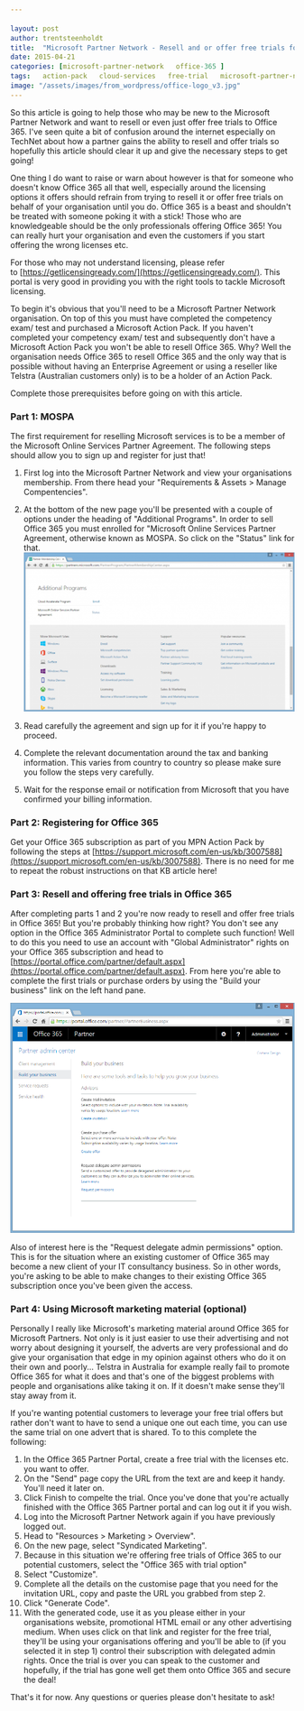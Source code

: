 ```yaml
---

layout: post
author: trentsteenholdt
title:  "Microsoft Partner Network - Resell and or offer free trials for Office 365"
date: 2015-04-21
categories: [microsoft-partner-network   office-365 ]
tags:   action-pack   cloud-services   free-trial   microsoft-partner-network   mospa   mpn   office-365   resell
image: "/assets/images/from_wordpress/office-logo_v3.jpg"
---
```



So this article is going to help those who may be new to the Microsoft Partner Network and want to resell or even just offer free trials to Office 365. I've seen quite a bit of confusion around the internet especially on TechNet about how a partner gains the ability to resell and offer trials so hopefully this article should clear it up and give the necessary steps to get going!

One thing I do want to raise or warn about however is that for someone who doesn't know Office 365 all that well, especially around the licensing options it offers should refrain from trying to resell it or offer free trials on behalf of your organisation until you do. Office 365 is a beast and shouldn't be treated with someone poking it with a stick! Those who are knowledgeable should be the only professionals offering Office 365! You can really hurt your organisation and even the customers if you start offering the wrong licenses etc.

For those who may not understand licensing, please refer to [https://getlicensingready.com/](https://getlicensingready.com/). This portal is very good in providing you with the right tools to tackle Microsoft licensing.

To begin it's obvious that you'll need to be a Microsoft Partner Network organisation. On top of this you must have completed the competency exam/ test and purchased a Microsoft Action Pack. If you haven't completed your competency exam/ test and subsequently don't have a Microsoft Action Pack you won't be able to resell Office 365. Why? Well the organisation needs Office 365 to resell Office 365 and the only way that is possible without having an Enterprise Agreement or using a reseller like Telstra (Australian customers only) is to be a holder of an Action Pack.

Complete those prerequisites before going on with this article.

### Part 1: MOSPA

The first requirement for reselling Microsoft services is to be a member of the Microsoft Online Services Partner Agreement. The following steps should allow you to sign up and register for just that!

1. First log into the Microsoft Partner Network and view your organisations membership. From there head your "Requirements & Assets > Manage Compentencies".
2. At the bottom of the new page you'll be presented with a couple of options under the heading of "Additional Programs". In order to sell Office 365 you must enrolled for "Microsoft Online Services Partner Agreement, otherwise known as MOSPA. So click on the "Status" link for that.  
    [![mospa](/assets/images/from_wordpress/mospa-1024x601.png)](/assets/images/from_wordpress/mospa.png)  

3. Read carefully the agreement and sign up for it if you're happy to proceed.
4. Complete the relevant documentation around the tax and banking information. This varies from country to country so please make sure you follow the steps very carefully.
5. Wait for the response email or notification from Microsoft that you have confirmed your billing information.

### Part 2: Registering for Office 365

Get your Office 365 subscription as part of you MPN Action Pack by following the steps at [https://support.microsoft.com/en-us/kb/3007588](https://support.microsoft.com/en-us/kb/3007588). There is no need for me to repeat the robust instructions on that KB article here!

### Part 3: Resell and offering free trials in Office 365

After completing parts 1 and 2 you're now ready to resell and offer free trials in Office 365! But you're probably thinking how right? You don't see any option in the Office 365 Administrator Portal to complete such function! Well to do this you need to use an account with "Global Administrator" rights on your Office 365 subscription and head to [https://portal.office.com/partner/default.aspx](https://portal.office.com/partner/default.aspx). From here you're able to complete the first trials or purchase orders by using the "Build your business" link on the left hand pane.

[![office365-partner](/assets/images/from_wordpress/office365-partner.png)](/assets/images/from_wordpress/office365-partner.png)

Also of interest here is the "Request delegate admin permissions" option. This is for the situation where an existing customer of Office 365 may become a new client of your IT consultancy business. So in other words, you're asking to be able to make changes to their existing Office 365 subscription once you've been given the access.

### Part 4: Using Microsoft marketing material (optional)

Personally I really like Microsoft's marketing material around Office 365 for Microsoft Partners. Not only is it just easier to use their advertising and not worry about designing it yourself, the adverts are very professional and do give your organisation that edge in my opinion against others who do it on their own and poorly... Telstra in Australia for example really fail to promote Office 365 for what it does and that's one of the biggest problems with people and organisations alike taking it on. If it doesn't make sense they'll stay away from it.

If you're wanting potential customers to leverage your free trial offers but rather don't want to have to send a unique one out each time, you can use the same trial on one advert that is shared. To to this complete the following:

1. In the Office 365 Partner Portal, create a free trial with the licenses etc. you want to offer.
2. On the "Send" page copy the URL from the text are and keep it handy. You'll need it later on.
3. Click Finish to compelte the trial. Once you've done that you're actually finished with the Office 365 Partner portal and can log out it if you wish.
4. Log into the Microsoft Partner Network again if you have previously logged out.
5. Head to "Resources > Marketing > Overview".
6. On the new page, select "Syndicated Marketing".
7. Because in this situation we're offering free trials of Office 365 to our potential customers, select the "Office 365 with trial option"
8. Select "Customize".
9. Complete all the details on the customise page that you need for the invitation URL, copy and paste the URL you grabbed from step 2.
10. Click "Generate Code".
11. With the generated code, use it as you please either in your organisations website, promotional HTML email or any other advertising medium. When uses click on that link and register for the free trial, they'll be using your organisations offering and you'll be able to (if you selected it in step 1) control their subscription with delegated admin rights. Once the trial is over you can speak to the customer and hopefully, if the trial has gone well get them onto Office 365 and secure the deal!

That's it for now. Any questions or queries please don't hesitate to ask!
